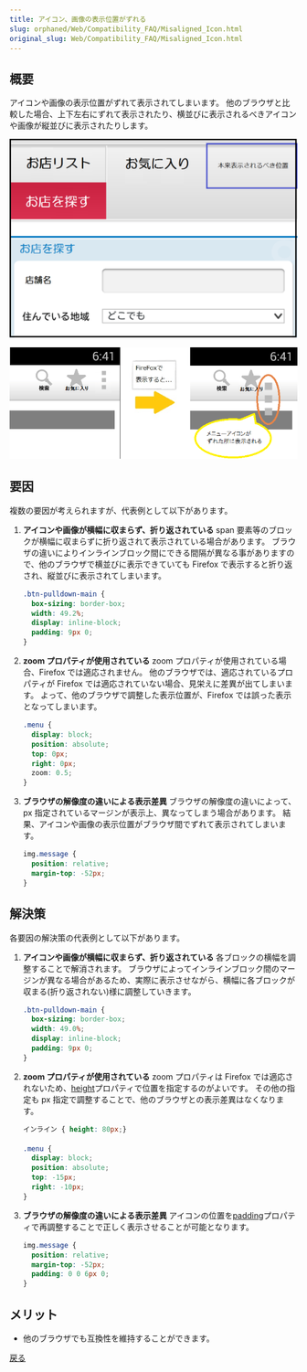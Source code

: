 ```yaml
---
title: アイコン、画像の表示位置がずれる
slug: orphaned/Web/Compatibility_FAQ/Misaligned_Icon.html
original_slug: Web/Compatibility_FAQ/Misaligned_Icon.html
---
```


## 概要

アイコンや画像の表示位置がずれて表示されてしまいます。
他のブラウザと比較した場合、上下左右にずれて表示されたり、横並びに表示されるべきアイコンや画像が縦並びに表示されたりします。

![](0104_1.png)

![](0104_2.png)

## 要因

複数の要因が考えられますが、代表例として以下があります。

1. **アイコンや画像が横幅に収まらず、折り返されている**
    span 要素等のブロックが横幅に収まらずに折り返されて表示されている場合があります。
    ブラウザの違いによりインラインブロック間にできる間隔が異なる事がありますので、他のブラウザで横並びに表示できていても
    Firefox で表示すると折り返され、縦並びに表示されてしまいます。

    ```css
    .btn-pulldown-main {
      box-sizing: border-box;
      width: 49.2%;
      display: inline-block;
      padding: 9px 0;
    }
    ```

2. **zoom プロパティが使用されている**
    zoom プロパティが使用されている場合、Firefox では適応されません。
    他のブラウザでは、適応されているプロパティが Firefox では適応されていない場合、見栄えに差異が出てしまいます。
    よって、他のブラウザで調整した表示位置が、Firefox では誤った表示となってしまいます。

    ```css
    .menu {
      display: block;
      position: absolute;
      top: 0px;
      right: 0px;
      zoom: 0.5;
    }
    ```

3. **ブラウザの解像度の違いによる表示差異**
    ブラウザの解像度の違いによって、px 指定されているマージンが表示上、異なってしまう場合があります。
    結果、アイコンや画像の表示位置がブラウザ間でずれて表示されてしまいます。

    ```css
    img.message {
      position: relative;
      margin-top: -52px;
    }
    ```

## 解決策

各要因の解決策の代表例として以下があります。

1. **アイコンや画像が横幅に収まらず、折り返されている**
    各ブロックの横幅を調整することで解消されます。
    ブラウザによってインラインブロック間のマージンが異なる場合があるため、実際に表示させながら、横幅に各ブロックが収まる(折り返されない)様に調整していきます。

    ```css
    .btn-pulldown-main {
      box-sizing: border-box;
      width: 49.0%;
      display: inline-block;
      padding: 9px 0;
    }
    ```

2. **zoom プロパティが使用されている**
    zoom プロパティは Firefox では適応されないため、[height](/ja/docs/Web/CSS/height)プロパティで位置を指定するのがよいです。
    その他の指定も px 指定で調整することで、他のブラウザとの表示差異はなくなります。

    ```css
    インライン { height: 80px;}

    .menu {
      display: block;
      position: absolute;
      top: -15px;
      right: -10px;
    }
    ```

3. **ブラウザの解像度の違いによる表示差異**
    アイコンの位置を[padding](/ja/docs/Web/CSS/padding)プロパティで再調整することで正しく表示させることが可能となります。

    ```css
    img.message {
      position: relative;
      margin-top: -52px;
      padding: 0 0 6px 0;
    }
    ```

## メリット

- 他のブラウザでも互換性を維持することができます。

[戻る](/ja/docs/Web/Compatibility_FAQ)
